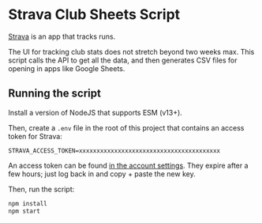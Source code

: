# Strava Club Sheets Script

[Strava](https://www.strava.com) is an app that tracks runs.

The UI for tracking club stats does not stretch beyond two weeks max. This script calls the API to get all the data, and then generates CSV files for opening in apps like Google Sheets.

## Running the script

Install a version of NodeJS that supports ESM (v13+).

Then, create a `.env` file in the root of this project that contains an access token for Strava:

```env
STRAVA_ACCESS_TOKEN=xxxxxxxxxxxxxxxxxxxxxxxxxxxxxxxxxxxxxxxx
```

An access token can be found [in the account settings](https://www.strava.com/settings/api). They expire after a few hours; just log back in and copy + paste the new key.

Then, run the script:

```bash
npm install
npm start
```
